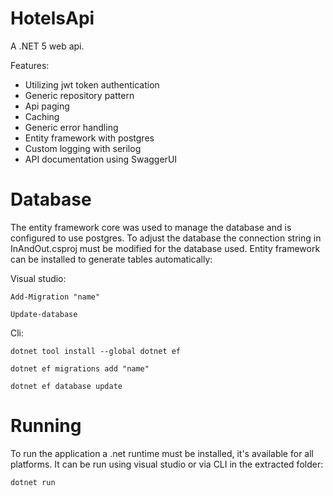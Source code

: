 # HotelsApi

A .NET 5 web api. 

Features:
- Utilizing jwt token authentication
- Generic repository pattern
- Api paging
- Caching
- Generic error handling
- Entity framework with postgres
- Custom logging with serilog
- API documentation using SwaggerUI

# Database
The entity framework core was used to manage the database and is configured to use postgres. To adjust the database the connection string in InAndOut.csproj must be modified for the database used. Entity framework can be installed to generate tables automatically:

Visual studio:

```
Add-Migration "name"
```

```
Update-database
```

Cli:

```
dotnet tool install --global dotnet ef
```

```
dotnet ef migrations add "name"
```

```
dotnet ef database update
```


# Running
To run the application a .net runtime must be installed, it's available for all platforms. It can be run using visual studio or via CLI in the extracted folder:

```
dotnet run
```
